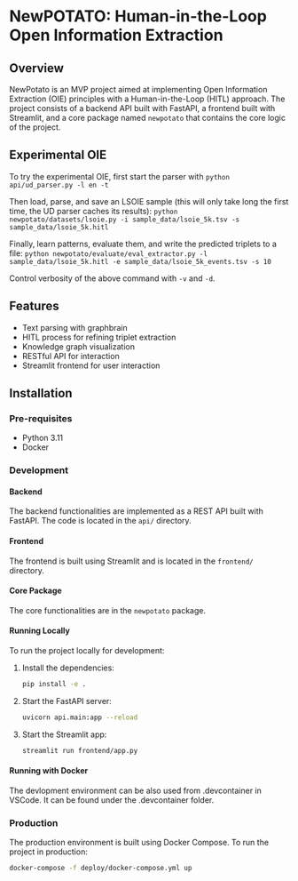 # NewPOTATO: Human-in-the-Loop Open Information Extraction

## Overview
NewPotato is an MVP project aimed at implementing Open Information Extraction (OIE) principles with a Human-in-the-Loop (HITL) approach. The project consists of a backend API built with FastAPI, a frontend built with Streamlit, and a core package named `newpotato` that contains the core logic of the project.

## Experimental OIE

To try the experimental OIE, first start the parser with
`python api/ud_parser.py -l en -t`

Then load, parse, and save an LSOIE sample (this will only take long the first time, the UD parser
caches its results):
`python newpotato/datasets/lsoie.py -i sample_data/lsoie_5k.tsv -s sample_data/lsoie_5k.hitl`

Finally, learn patterns, evaluate them, and write the predicted triplets to a file:
`python newpotato/evaluate/eval_extractor.py -l sample_data/lsoie_5k.hitl -e sample_data/lsoie_5k_events.tsv -s 10`

Control verbosity of the above command with `-v` and `-d`.

## Features

- Text parsing with graphbrain
- HITL process for refining triplet extraction
- Knowledge graph visualization
- RESTful API for interaction
- Streamlit frontend for user interaction

## Installation

### Pre-requisites
- Python 3.11
- Docker

### Development
#### Backend
The backend functionalities are implemented as a REST API built with FastAPI. The code is located in the `api/` directory.

#### Frontend
The frontend is built using Streamlit and is located in the `frontend/` directory.

#### Core Package
The core functionalities are in the `newpotato` package.

#### Running Locally
To run the project locally for development:

1. Install the dependencies:
    ```bash
    pip install -e .
    ```
2. Start the FastAPI server:
    ```bash
    uvicorn api.main:app --reload
    ```
3. Start the Streamlit app:
    ```bash
    streamlit run frontend/app.py
    ```

#### Running with Docker
The devlopment environment can be also used from .devcontainer in VSCode. It can be found under the .devcontainer folder.

### Production
The production environment is built using Docker Compose. To run the project in production:
```bash
docker-compose -f deploy/docker-compose.yml up
```
